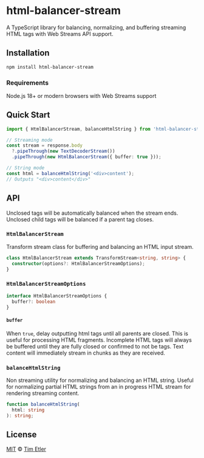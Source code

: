 # html-balancer-stream

A TypeScript library for balancing, normalizing, and buffering streaming HTML tags with Web Streams API support.

## Installation

```bash
npm install html-balancer-stream
```

### Requirements

Node.js 18+ or modern browsers with Web Streams support

## Quick Start

```typescript
import { HtmlBalancerStream, balanceHtmlString } from 'html-balancer-stream';

// Streaming mode
const stream = response.body
  ?.pipeThrough(new TextDecoderStream())
  .pipeThrough(new HtmlBalancerStream({ buffer: true }));

// String mode
const html = balanceHtmlString('<div>content');
// Outputs "<div>content</div>"
```

## API

Unclosed tags will be automatically balanced when the stream ends. Unclosed child tags will be balanced if a parent tag closes.

### `HtmlBalancerStream`

Transform stream class for buffering and balancing an HTML input stream.

```typescript
class HtmlBalancerStream extends TransformStream<string, string> {
  constructor(options?: HtmlBalancerStreamOptions);
}
```

### `HtmlBalancerStreamOptions`

```typescript
interface HtmlBalancerStreamOptions {
  buffer?: boolean
}
```

#### `buffer`

When `true`, delay outputting html tags until all parents are closed. This is useful for processing HTML fragments.
Incomplete HTML tags will always be buffered until they are fully closed or confirmed to not be tags.
Text content will immediately stream in chunks as they are received.

### `balanceHtmlString`

Non streaming utility for normalizing and balancing an HTML string. Useful for normalizing partial HTML strings from an in progress HTML stream for rendering streaming content.

```typescript
function balanceHtmlString(
  html: string
): string;
```

## License

[MIT][license] © [Tim Etler][author]

[license]: LICENSE.md
[author]: https://github.com/etler
